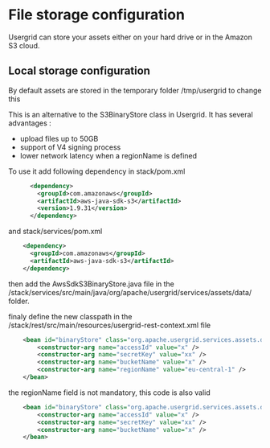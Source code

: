 # File storage configuration

Usergrid can store your assets either on your hard drive or in the Amazon S3 cloud.

Local storage configuration
---

By default assets are stored in the temporary folder /tmp/usergrid
to change this


This is an alternative to the S3BinaryStore class in Usergrid.
It has several advantages :
 - upload files up to 50GB
 - support of V4 signing process
 - lower network latency when a regionName is defined

To use it add following dependency in stack/pom.xml

```xml
      <dependency>
        <groupId>com.amazonaws</groupId>
        <artifactId>aws-java-sdk-s3</artifactId>
        <version>1.9.31</version>
      </dependency>
```
and stack/services/pom.xml
```xml
    <dependency>
      <groupId>com.amazonaws</groupId>
      <artifactId>aws-java-sdk-s3</artifactId>
    </dependency>
```
then add the AwsSdkS3BinaryStore.java file in the /stack/services/src/main/java/org/apache/usergrid/services/assets/data/ folder.

finaly define the new classpath in the /stack/rest/src/main/resources/usergrid-rest-context.xml file
```xml
    <bean id="binaryStore" class="org.apache.usergrid.services.assets.data.AwsSdkS3BinaryStore">
        <constructor-arg name="accessId" value="x" />
        <constructor-arg name="secretKey" value="xx" />
        <constructor-arg name="bucketName" value="x" />
        <constructor-arg name="regionName" value="eu-central-1" />
    </bean>
```
the regionName field is not mandatory, this code is also valid
```xml
    <bean id="binaryStore" class="org.apache.usergrid.services.assets.data.AwsSdkS3BinaryStore">
        <constructor-arg name="accessId" value="x" />
        <constructor-arg name="secretKey" value="xx" />
        <constructor-arg name="bucketName" value="x" />
    </bean>
```
